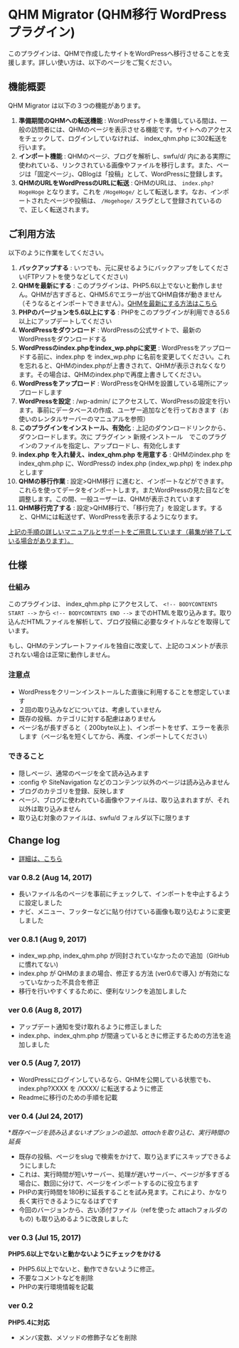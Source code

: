 # QHM Migrator (QHM移行 WordPressプラグイン)

このプラグインは、QHMで作成したサイトをWordPressへ移行させることを支援します。詳しい使い方は、以下のページをご覧ください。


## 機能概要

QHM Migrator は以下の３つの機能があります。

1. **準備期間のQHMへの転送機能** : WordPressサイトを準備している間は、一般の訪問者には、QHMのページを表示させる機能です。サイトへのアクセスをチェックして、ログインしていなければ、 index_qhm.php に302転送を行います。
2. **インポート機能** : QHMのページ、ブログを解析し、swfu/d/ 内にある実際に使われている、リンクされている画像やファイルを移行します。また、ページは「固定ページ」、QBlogは「投稿」として、WordPressに登録します。
3. **QHMのURLをWordPressのURLに転送** : QHMのURLは、 `index.php?HogeHoge` となります。これを `/HogeHoge/` として転送します。なお、インポートされたページや投稿は、 `/Hogehoge/` スラグとして登録されているので、正しく転送されます。


## ご利用方法

以下のように作業をしてください。

1. **バックアップする** : いつでも、元に戻せるようにバックアップをしてください(FTPソフトを使うなどしてください)
2. **QHMを最新にする** : このプラグインは、PHP5.6以上でないと動作しません。QHMが古すぎると、QHM5.6でエラーが出てQHM自体が動きません（そうなるとインポートできません）。[QHMを最新にする方法はこちら](https://qhm2wp.toiee.jp/manual/self/qhm-v4-to-v5/)
3. **PHPのバージョンを5.6以上にする** : PHPをこのプラグインが利用できる5.6以上にアップデートしてください
4. **WordPressをダウンロード** : WordPressの公式サイトで、最新のWordPressをダウンロードする
5. **WordPressのindex.phpをindex_wp.phpに変更** : WordPressをアップロードする前に、index.php を index_wp.php に名前を変更してください。これを忘れると、QHMのindex.phpが上書きされて、QHMが表示されなくなります。その場合は、QHMのindex.phpで再度上書きしてください。
6. **WordPressをアップロード** : WordPressをQHMを設置している場所にアップロードします
7. **WordPressを設定** : /wp-admin/ にアクセスして、WordPressの設定を行います。事前にデータベースの作成、ユーザー追加などを行っておきます（お使いのレンタルサーバーのマニュアルを参照）
8. **このプラグインをインストール、有効化** : 上記のダウンロードリンクから、ダウンロードします。次に プラグイン > 新規インストール　でこのプラグインのファイルを指定し、アップロードし、有効化します
9. **index.php を入れ替え、index_qhm.php を用意する** : QHMのindex.php を index_qhm.php に、WordPressの index.php (index_wp.php) を index.php とします
10. **QHMの移行作業** : 設定>QHM移行 に進むと、インポートなどができます。これらを使ってデータをインポートします。またWordPressの見た目などを調整します。この間、一般ユーザーは、QHMが表示されています
11. **QHM移行完了する** : 設定>QHM移行で、「移行完了」を設定します。すると、QHMには転送せず、WordPressを表示するようになります。


[上記の手順の詳しいマニュアルとサポートをご用意しています（募集が終了している場合があります）。](https://qhm2wp.toiee.jp/manual/self/)



## 仕様

### 仕組み

このプラグインは、 index_qhm.php にアクセスして、 `<!-- BODYCONTENTS START -->` から `<!-- BODYCONTENTS END -->` までのHTMLを取り込みます。取り込んだHTMLファイルを解析して、ブログ投稿に必要なタイトルなどを取得しています。
	
もし、QHMのテンプレートファイルを独自に改変して、上記のコメントが表示されない場合は正常に動作しません。

### 注意点

- WordPressをクリーンインストールした直後に利用することを想定しています
- ２回の取り込みなどについては、考慮していません
- 既存の投稿、カテゴリに対する配慮はありません
- ページ名が長すぎると（ 200byte以上 )、インポートをせず、エラーを表示します（ページ名を短くしてから、再度、インポートしてください）

### できること

- 隠しページ、通常のページを全て読み込みます
- :config や SiteNavigation などのコンテンツ以外のページは読み込みません
- ブログのカテゴリを登録、反映します
- ページ、ブログに使われている画像やファイルは、取り込まれますが、それ以外は取り込みません
- 取り込む対象のファイルは、swfu/d フォルダ以下に限ります


## Change log

- [詳細は、こちら](https://github.com/toiee-lab/wordpress-to-qhm-migrator/commits/master)

### var 0.8.2 (Aug 14, 2017)
- 長いファイル名のページを事前にチェックして、インポートを中止するように設定しました
- ナビ、メニュー、フッターなどに貼り付けている画像も取り込むように変更しました

### ver 0.8.1 (Aug 9, 2017)
- index_wp.php, index_qhm.php が同封されていなかったので追加（GitHubに慣れてない)
- index.php が QHMのままの場合、修正する方法 (ver0.6で導入) が有効になっていなかった不具合を修正
- 移行を行いやすくするために、便利なリンクを追加しました

### ver 0.6 (Aug 8, 2017)
- アップデート通知を受け取れるように修正しました
- index.php、index_qhm.php が間違っているときに修正するための方法を追加しました

### ver 0.5 (Aug 7, 2017)

- WordPressにログインしているなら、QHMを公開している状態でも、index.php?XXXX を /XXXX/ に転送するように修正
- Readmeに移行のための手順を記載


### ver 0.4 (Jul 24, 2017)

**既存ページを読み込まないオプションの追加、attachを取り込む、実行時間の延長*

- 既存の投稿、ページをslug で検索をかけて、取り込まずにスキップできるようにしました
- これは、実行時間が短いサーバー、処理が遅いサーバー、ページが多すぎる場合に、数回に分けて、ページをインポートするのに役立ちます
- PHPの実行時間を180秒に延長することを試み見ます。これにより、かなり長く実行できるようになるはずです
- 今回のバージョンから、古い添付ファイル（refを使った attachフォルダのもの) も取り込めるように改良しました

### ver 0.3 (Jul 15, 2017)

**PHP5.6以上でないと動かないようにチェックをかける**

- PHP5.6以上でないと、動作できないように修正。
- 不要なコメントなどを削除
- PHPの実行環境情報を記載

### ver 0.2

**PHP5.4に対応**

- メンバ変数、メソッドの修飾子などを削除




